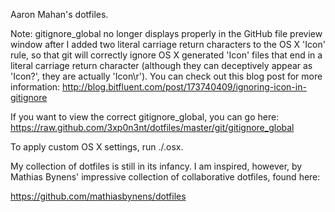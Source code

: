 Aaron Mahan's dotfiles.

Note: gitignore_global no longer displays properly in the GitHub file preview
window after I added two literal carriage return characters to the OS X 'Icon'
rule, so that git will correctly ignore OS X generated 'Icon' files that end in
a literal carriage return character (although they can deceptively appear as
'Icon?', they are actually 'Icon\r'). You can check out this blog post for more
information:
http://blog.bitfluent.com/post/173740409/ignoring-icon-in-gitignore

If you want to view the correct gitignore_global, you can go here:
https://raw.github.com/3xp0n3nt/dotfiles/master/git/gitignore_global

To apply custom OS X settings, run ./.osx.

My collection of dotfiles is still in its infancy. I am inspired, however, by
Mathias Bynens' impressive collection of collaborative dotfiles, found here:

https://github.com/mathiasbynens/dotfiles
